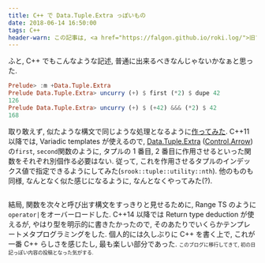 ```yaml
---
title: C++ で Data.Tuple.Extra っぽいもの
date: 2018-06-14 16:50:00
tags: C++
header-warn: この記事は, <a href="https://falgon.github.io/roki.log/">旧ブログ</a>から移植された記事です. よって, その内容として, <a href="https://falgon.github.io/roki.log/">旧ブログ</a>に依存した文脈が含まれている可能性があります. 予めご了承下さい.
---
```


ふと, C++ でもこんなような記述, 普通に出来るべきなんじゃないかなぁと思った.
```Haskell
Prelude> :m +Data.Tuple.Extra
Prelude Data.Tuple.Extra> uncurry (+) $ first (*2) $ dupe 42
126
Prelude Data.Tuple.Extra> uncurry (+) $ (+42) &&& (*2) $ 42
168
```
取り敢えず, 似たような構文で同じような処理となるように[作ってみた](https://github.com/falgon/SrookCppLibraries/tree/develop/srook/tuple/utility). <!--more-->
C++11 以降では, Variadic templates が使えるので, [Data.Tuple.Extra](http://hackage.Haskell.org/package/extra-1.6.8) ([Control.Arrow](http://hackage.Haskell.org/package/base-4.11.1.0/docs/Control-Arrow.html)) の`first`, `second`関数のように, タプルの 1 番目, 2 番目に作用させるといった関数をそれぞれ別個作る必要はない.
従って, これを作用させるタプルのインデックス値で指定できるようにしてみた(`srook::tuple::utility::nth`). 他のものも同様, なんとなく似た感じになるように, なんとなくやってみた(?).

<div class="mb-2 mt-2" style="max-height: 400px; overflow-y: scroll;">
<script src="https://emgithub.com/embed.js?target=https%3A%2F%2Fgithub.com%2Ffalgon%2FSrookCppLibraries%2Fblob%2Fdevelop%2Ftests%2Ftuple%2Futility%2Ftest.cpp&style=github&showLineNumbers=on&showFileMeta=on&fetchFromJsDelivr=on"></script>
</div>

結局, 関数を次々と呼び出す構文をすっきりと見せるために, Range TS のように`operator|`をオーバーロードした.
C++14 以降では Return type deduction が使えるが, やはり型を明示的に書きたかったので, そのあたりでいくらかテンプレートメタプログラミングをした.
個人的には久しぶりに C++ を書く上で, これが一番 C++ らしさを感じたし, 最も楽しい部分であった. <span style="font-size: x-small">このブログに移行してきて, 初の日記っぽい内容の投稿となった気がする.</span>
